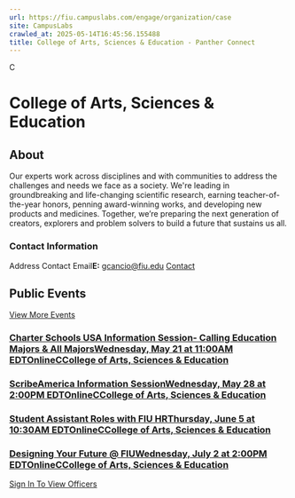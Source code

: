 ```yaml
---
url: https://fiu.campuslabs.com/engage/organization/case
site: CampusLabs
crawled_at: 2025-05-14T16:45:56.155488
title: College of Arts, Sciences & Education - Panther Connect
---
```


C
# College of Arts, Sciences & Education
## About
Our experts work across disciplines and with communities to address the challenges and needs we face as a society. We're leading in groundbreaking and life-changing scientific research, earning teacher-of-the-year honors, penning award-winning works, and developing new products and medicines.
Together, we’re preparing the next generation of creators, explorers and problem solvers to build a future that sustains us all.
###  Contact Information 
Address
Contact Email**E:** gcancio@fiu.edu 
[Contact](https://fiu.campuslabs.com/engage/organization/case/contact)
## Public Events
[View More Events](https://fiu.campuslabs.com/engage/organization/case/events)
### [Charter Schools USA Information Session- Calling Education Majors & All MajorsWednesday, May 21 at 11:00AM EDTOnlineCCollege of Arts, Sciences & Education](https://fiu.campuslabs.com/engage/event/11259574)
### [ScribeAmerica Information SessionWednesday, May 28 at 2:00PM EDTOnlineCCollege of Arts, Sciences & Education](https://fiu.campuslabs.com/engage/event/11282780)
### [Student Assistant Roles with FIU HRThursday, June 5 at 10:30AM EDTOnlineCCollege of Arts, Sciences & Education](https://fiu.campuslabs.com/engage/event/11263458)
### [Designing Your Future @ FIUWednesday, July 2 at 2:00PM EDTOnlineCCollege of Arts, Sciences & Education](https://fiu.campuslabs.com/engage/event/11259685)
[Sign In To View Officers](https://fiu.campuslabs.com/engage/account/login?returnUrl=/engage/organization/case)

